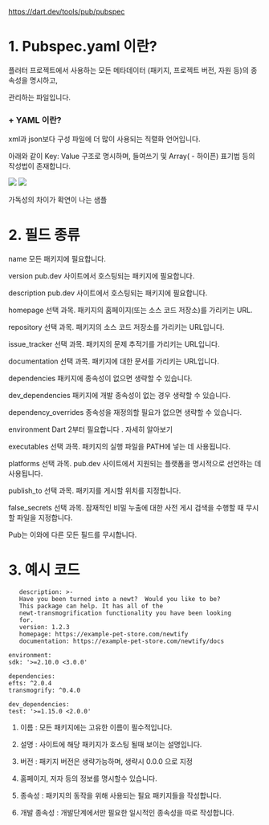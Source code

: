 https://dart.dev/tools/pub/pubspec


# 1.  Pubspec.yaml 이란?

플러터 프로젝트에서 사용하는 모든 메타데이터 (패키지, 프로젝트 버전, 자원 등)의 종속성을 명시하고,

관리하는 파일입니다.



### + YAML 이란?
xml과 json보다 구성 파일에 더 많이 사용되는 직렬화 언어입니다.

아래와 같이 Key: Value 구조로 명시하며, 들여쓰기 및 Array( - 하이픈) 표기법 등의 작성법이 존재합니다.

![](https://blog.kakaocdn.net/dn/dsoto1/btrBilnrGGd/lMtANkY47l6FHmNnbRgzUK/img.jpg)
![](https://blog.kakaocdn.net/dn/S1tP0/btrBgWie3pJ/2kKCks2zNtBh6AZRz1gRa0/img.png)

가독성의 차이가 확연이 나는 샘플



# 2.  필드 종류


name
모든 패키지에 필요합니다.


version
pub.dev 사이트에서 호스팅되는 패키지에 필요합니다.


description
pub.dev 사이트에서 호스팅되는 패키지에 필요합니다.

homepage
선택 과목. 패키지의 홈페이지(또는 소스 코드 저장소)를 가리키는 URL.

repository
선택 과목. 패키지의 소스 코드 저장소를 가리키는 URL입니다.

issue_tracker
선택 과목. 패키지의 문제 추적기를 가리키는 URL입니다.

documentation
선택 과목. 패키지에 대한 문서를 가리키는 URL입니다.

dependencies
패키지에 종속성이 없으면 생략할 수 있습니다.

dev_dependencies
패키지에 개발 종속성이 없는 경우 생략할 수 있습니다.

dependency_overrides
종속성을 재정의할 필요가 없으면 생략할 수 있습니다.

environment
Dart 2부터 필요합니다 . 자세히 알아보기

executables
선택 과목. 패키지의 실행 파일을 PATH에 넣는 데 사용됩니다.

platforms
선택 과목. pub.dev 사이트에서 지원되는 플랫폼을 명시적으로 선언하는 데 사용됩니다.

publish_to
선택 과목. 패키지를 게시할 위치를 지정합니다.

false_secrets
선택 과목. 잠재적인 비밀 누출에 대한 사전 게시 검색을 수행할 때 무시할 파일을 지정합니다.



Pub는 이와에 다른 모든 필드를 무시합니다.



# 3. 예시 코드

```
   description: >-
   Have you been turned into a newt?  Would you like to be?
   This package can help. It has all of the
   newt-transmogrification functionality you have been looking
   for.
   version: 1.2.3
   homepage: https://example-pet-store.com/newtify
   documentation: https://example-pet-store.com/newtify/docs

environment:
sdk: '>=2.10.0 <3.0.0'

dependencies:
efts: ^2.0.4
transmogrify: ^0.4.0

dev_dependencies:
test: '>=1.15.0 <2.0.0'
```
1) 이름 : 모든 패키지에는 고유한 이름이 필수적입니다.

2) 설명 : 사이트에 해당 패키지가 호스팅 될때 보이는 설명입니다.

3) 버전 : 패키지 버전은 생략가능하며, 생략시 0.0.0 으로 지정

4) 홈페이지, 저자 등의 정보를 명시할수 있습니다.

5) 종속성 : 패키지의 동작을 위해 사용되는 필요 패키지들을 작성합니다.

6) 개발 종속성 : 개발단계에서만 필요한 일시적인 종속성을 따로 작성합니다.
